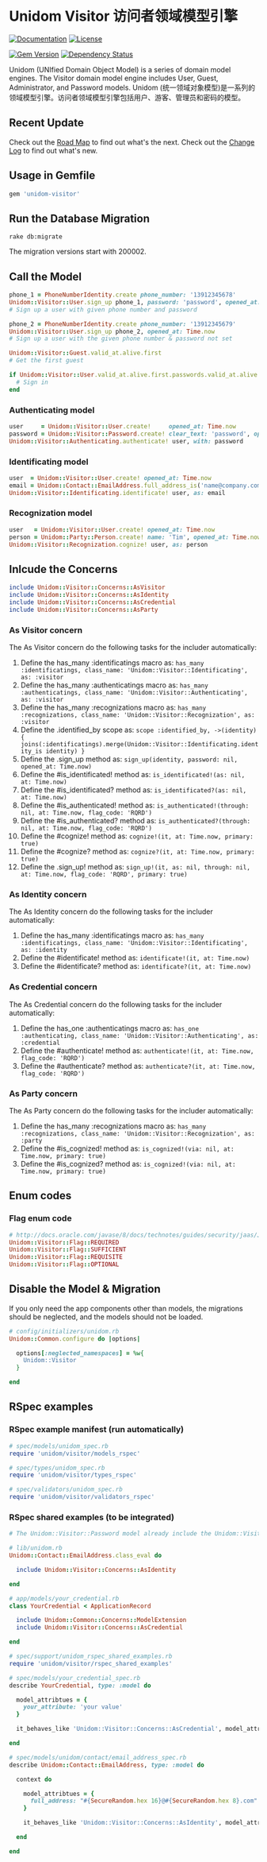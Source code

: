 # Unidom Visitor 访问者领域模型引擎

[![Documentation](http://img.shields.io/badge/docs-rdoc.info-blue.svg)](http://www.rubydoc.info/gems/unidom-visitor/frames)
[![License](https://img.shields.io/badge/license-MIT-green.svg)](http://opensource.org/licenses/MIT)

[![Gem Version](https://badge.fury.io/rb/unidom-visitor.svg)](https://badge.fury.io/rb/unidom-visitor)
[![Dependency Status](https://gemnasium.com/badges/github.com/topbitdu/unidom-visitor.svg)](https://gemnasium.com/github.com/topbitdu/unidom-visitor)

Unidom (UNIfied Domain Object Model) is a series of domain model engines. The Visitor domain model engine includes User, Guest, Administrator, and Password models.
Unidom (统一领域对象模型)是一系列的领域模型引擎。访问者领域模型引擎包括用户、游客、管理员和密码的模型。



## Recent Update

Check out the [Road Map](ROADMAP.md) to find out what's the next.
Check out the [Change Log](CHANGELOG.md) to find out what's new.



## Usage in Gemfile

```ruby
gem 'unidom-visitor'
```



## Run the Database Migration

```shell
rake db:migrate
```
The migration versions start with 200002.



## Call the Model

```ruby
phone_1 = PhoneNumberIdentity.create phone_number: '13912345678'
Unidom::Visitor::User.sign_up phone_1, password: 'password', opened_at: Time.now
# Sign up a user with given phone number and password

phone_2 = PhoneNumberIdentity.create phone_number: '13912345679'
Unidom::Visitor::User.sign_up phone_2, opened_at: Time.now
# Sign up a user with the given phone number & password not set

Unidom::Visitor::Guest.valid_at.alive.first
# Get the first guest

if Unidom::Visitor::User.valid_at.alive.first.passwords.valid_at.alive.first.merge(Unidom::Visitor::Authenticating.valid_at.alive).first.matched? 'password'
  # Sign in
end
```

### Authenticating model

```ruby
user     = Unidom::Visitor::User.create!     opened_at: Time.now
password = Unidom::Visitor::Password.create! clear_text: 'password', opened_at: Time.now
Unidom::Visitor::Authenticating.authenticate! user, with: password
```

### Identificating model

```ruby
user  = Unidom::Visitor::User.create! opened_at: Time.now
email = Unidom::Contact::EmailAddress.full_address_is('name@company.com').valid_at.alive.first_or_create! opened_at: Time.now
Unidom::Visitor::Identificating.identificate! user, as: email
```

### Recognization model

```ruby
user   = Unidom::Visitor::User.create! opened_at: Time.now
person = Unidom::Party::Person.create! name: 'Tim', opened_at: Time.now
Unidom::Visitor::Recognization.cognize! user, as: person
```



## Inlcude the Concerns

```ruby
include Unidom::Visitor::Concerns::AsVisitor
include Unidom::Visitor::Concerns::AsIdentity
include Unidom::Visitor::Concerns::AsCredential
include Unidom::Visitor::Concerns::AsParty
```

### As Visitor concern

The As Visitor concern do the following tasks for the includer automatically:
1. Define the has_many :identificatings macro as: ``has_many :identificatings, class_name: 'Unidom::Visitor::Identificating', as: :visitor``
2. Define the has_many :authenticatings macro as: ``has_many :authenticatings, class_name: 'Unidom::Visitor::Authenticating', as: :visitor``
3. Define the has_many :recognizations macro as: ``has_many :recognizations, class_name: 'Unidom::Visitor::Recognization', as: :visitor``
4. Define the .identified_by scope as: ``scope :identified_by, ->(identity) { joins(:identificatings).merge(Unidom::Visitor::Identificating.identity_is identity) }``
5. Define the .sign_up method as: ``sign_up(identity, password: nil, opened_at: Time.now)``
6. Define the #is_identificated! method as: ``is_identificated!(as: nil, at: Time.now)``
7. Define the #is_identificated? method as: ``is_identificated?(as: nil, at: Time.now)``
8. Define the #is_authenticated! method as: ``is_authenticated!(through: nil, at: Time.now, flag_code: 'RQRD')``
9. Define the #is_authenticated? method as: ``is_authenticated?(through: nil, at: Time.now, flag_code: 'RQRD')``
10. Define the #cognize! method as: ``cognize!(it, at: Time.now, primary: true)``
11. Define the #cognize? method as: ``cognize?(it, at: Time.now, primary: true)``
12. Define the .sign_up! method as: ``sign_up!(it, as: nil, through: nil, at: Time.now, flag_code: 'RQRD', primary: true)``

### As Identity concern

The As Identity concern do the following tasks for the includer automatically:
1. Define the has_many :identificatings macro as: ``has_many :identificatings, class_name: 'Unidom::Visitor::Identificating', as: :identity``
2. Define the #identificate! method as: ``identificate!(it, at: Time.now)``
3. Define the #identificate? method as: ``identificate?(it, at: Time.now)``

### As Credential concern

The As Credential concern do the following tasks for the includer automatically:
1. Define the has_one :authenticatings macro as: ``has_one :authenticating, class_name: 'Unidom::Visitor::Authenticating', as: :credential``
2. Define the #authenticate! method as: ``authenticate!(it, at: Time.now, flag_code: 'RQRD')``
3. Define the #authenticate? method as: ``authenticate?(it, at: Time.now, flag_code: 'RQRD')``

### As Party concern

The As Party concern do the following tasks for the includer automatically:
1. Define the has_many :recognizations macro as: ``has_many :recognizations, class_name: 'Unidom::Visitor::Recognization', as: :party``
2. Define the #is_cognized! method as: ``is_cognized!(via: nil, at: Time.now, primary: true)``
3. Define the #is_cognized? method as: ``is_cognized!(via: nil, at: Time.now, primary: true)``



## Enum codes

### Flag enum code

```ruby
# http://docs.oracle.com/javase/8/docs/technotes/guides/security/jaas/JAASRefGuide.html
Unidom::Visitor::Flag::REQUIRED
Unidom::Visitor::Flag::SUFFICIENT
Unidom::Visitor::Flag::REQUISITE
Unidom::Visitor::Flag::OPTIONAL
```



## Disable the Model & Migration

If you only need the app components other than models, the migrations should be neglected, and the models should not be loaded.
```ruby
# config/initializers/unidom.rb
Unidom::Common.configure do |options|

  options[:neglected_namespaces] = %w{
    Unidom::Visitor
  }

end
```



## RSpec examples

### RSpec example manifest (run automatically)

```ruby
# spec/models/unidom_spec.rb
require 'unidom/visitor/models_rspec'

# spec/types/unidom_spec.rb
require 'unidom/visitor/types_rspec'

# spec/validators/unidom_spec.rb
require 'unidom/visitor/validators_rspec'
```

### RSpec shared examples (to be integrated)

```ruby
# The Unidom::Visitor::Password model already include the Unidom::Visitor::Concerns::AsCredential concern

# lib/unidom.rb
Unidom::Contact::EmailAddress.class_eval do

  include Unidom::Visitor::Concerns::AsIdentity

end

# app/models/your_credential.rb
class YourCredential < ApplicationRecord

  include Unidom::Common::Concerns::ModelExtension
  include Unidom::Visitor::Concerns::AsCredential

end

# spec/support/unidom_rspec_shared_examples.rb
require 'unidom/visitor/rspec_shared_examples'

# spec/models/your_credential_spec.rb
describe YourCredential, type: :model do

  model_attribtues = {
    your_attribute: 'your value'
  }

  it_behaves_like 'Unidom::Visitor::Concerns::AsCredential', model_attribtues

end

# spec/models/unidom/contact/email_address_spec.rb
describe Unidom::Contact::EmailAddress, type: :model do

  context do

    model_attribtues = {
      full_address: "#{SecureRandom.hex 16}@#{SecureRandom.hex 8}.com"
    }

    it_behaves_like 'Unidom::Visitor::Concerns::AsIdentity', model_attribtues

  end

end
```
